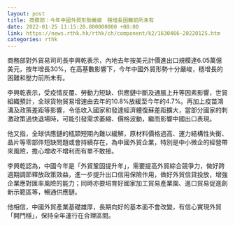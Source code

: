 ```yaml
---
layout: post
title: 商務部：今年中國外貿形勢嚴峻　穩增長困難前所未有
date: 2022-01-25 11:15:28.000000000 +08:00
link: https://news.rthk.hk/rthk/ch/component/k2/1630466-20220125.htm
categories: rthk
---
```


商務部對外貿易司司長李興乾表示，內地去年按美元計價進出口規模達6.05萬億美元，按年增長30%，在高基數影響下，今年中國外貿形勢十分嚴峻，穩增長的困難和壓力前所未有。

李興乾表示，受疫情反覆、勞動力短缺、供應鏈中斷及通脹上升等因素影響，世貿組織預計，全球貨物貿易增速由去年的10.8%放緩至今年的4.7%。再加上疫苗鴻溝及政策差距等影響，令低收入國家和發達經濟體復蘇差距擴大，當部分國家的刺激政策過快退場時，可能引發需求萎縮、價格波動，繼而影響中國出口表現。

他又指，全球供應鏈的瓶頸短期內難以緩解，原材料價格過高、運力結構性失衡、晶片等零部件短缺問題或會持續存在，為中國外貿企業，特別是中小微企的經營帶來風險，擔心增收不增利而有單不敢接。

李興乾認為，中國今年是「外貿鞏固提升年」，需要提高外貿綜合競爭力，做好跨週期調節釋放政策效益，進一步提升出口信用保險作用，做好外貿信貸投放，增強企業應對匯率風險的能力；同時亦要培育好國家加工貿易產業園、進口貿易促進創新示範區等，暢通供應鏈。

他相信，中國外貿產業基礎雄厚，長期向好的基本面不會改變，有信心實現外貿「開門穩」，保持全年運行在合理區間。
